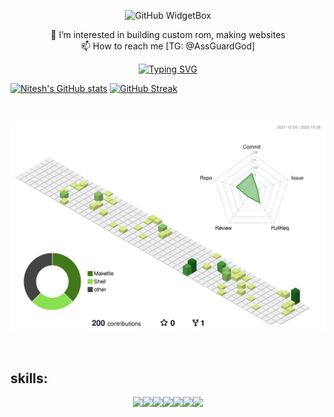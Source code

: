 <div align="center">
  
![GitHub WidgetBox](https://github-widgetbox.vercel.app/api/profile?username=niteshagrawal&data=followers,repositories,stars,commits)

  
 👀 I’m interested in building custom rom, making websites
  <br/>
 📫 How to reach me [TG: @AssGuardGod]

[![Typing SVG](https://readme-typing-svg.herokuapp.com/?lines=I+am+currently+learning+ionic)](https://git.io/typing-svg)

  
</div>


[![Nitesh's GitHub stats](https://github-readme-stats.vercel.app/api?username=niteshagrawal)](https://github.com/anuraghazra/github-readme-stats&count_private=true&show_icons=true)  [![GitHub Streak](https://github-readme-streak-stats.herokuapp.com/?user=niteshagrawal)](https://git.io/streak-stats)

<br/>

![](./profile-3d-contrib/profile-green-animate.svg)

<br/>

## skills:
<p align="center">
  <img src="https://media3.giphy.com/media/ln7z2eWriiQAllfVcn/200w.webp" width="100"><img src="https://media.giphy.com/media/XEDIHHp3i8bVoEdxd7/giphy.gif" width="100"><img src="https://i.giphy.com/media/eNAsjO55tPbgaor7ma/200w.webp" width="100"><img src="https://i.giphy.com/media/VgGthkhUvGgOit7Y9i/200.webp" width="100"><img src="https://media3.giphy.com/media/kdFc8fubgS31b8DsVu/giphy.webp" width="100"><img src="https://i.giphy.com/media/KzJkzjggfGN5Py6nkT/200.webp" width="100"><img src="https://i.giphy.com/media/IdyAQJVN2kVPNUrojM/200.webp" width="100">
</p>


<br/>

<!---
niteshagrawal/niteshagrawal is a ✨ special ✨ repository because its `README.md` (this file) appears on your GitHub profile.
You can click the Preview link to take a look at your changes.
--->
